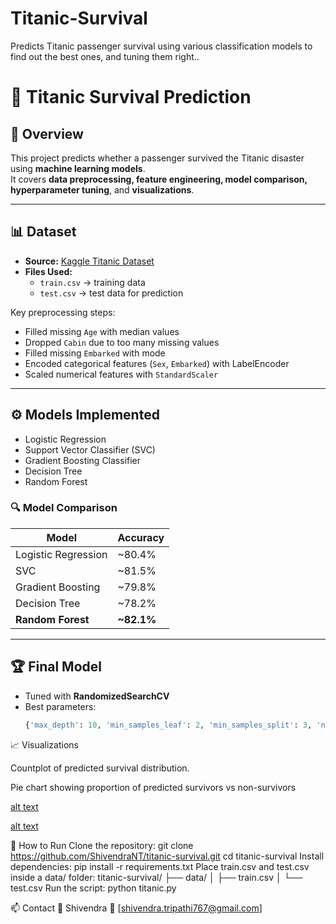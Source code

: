 # Titanic-Survival
Predicts Titanic passenger survival using various classification models to find out the best ones, and tuning them right..

# 🚢 Titanic Survival Prediction

## 📌 Overview
This project predicts whether a passenger survived the Titanic disaster using **machine learning models**.  
It covers **data preprocessing, feature engineering, model comparison, hyperparameter tuning**, and **visualizations**.

---

## 📊 Dataset
- **Source:** [Kaggle Titanic Dataset](https://www.kaggle.com/c/titanic/data)  
- **Files Used:**  
  - `train.csv` → training data  
  - `test.csv` → test data for prediction  

Key preprocessing steps:  
- Filled missing `Age` with median values  
- Dropped `Cabin` due to too many missing values  
- Filled missing `Embarked` with mode  
- Encoded categorical features (`Sex`, `Embarked`) with LabelEncoder  
- Scaled numerical features with `StandardScaler`  

---

## ⚙️ Models Implemented
- Logistic Regression  
- Support Vector Classifier (SVC)  
- Gradient Boosting Classifier  
- Decision Tree  
- Random Forest  

### 🔍 Model Comparison
| Model | Accuracy |
|-------|----------|
| Logistic Regression | ~80.4% |
| SVC | ~81.5% |
| Gradient Boosting | ~79.8% |
| Decision Tree | ~78.2% |
| **Random Forest** | **~82.1%** |

---

## 🏆 Final Model
- Tuned with **RandomizedSearchCV**  
- Best parameters:  
  ```python
  {'max_depth': 10, 'min_samples_leaf': 2, 'min_samples_split': 3, 'n_estimators': 103}

📈 Visualizations

Countplot of predicted survival distribution.

Pie chart showing proportion of predicted survivors vs non-survivors

[alt text](image.png)

[alt text](image-1.png)

🚀 How to Run
Clone the repository:
git clone https://github.com/ShivendraNT/titanic-survival.git
cd titanic-survival
Install dependencies:
pip install -r requirements.txt
Place train.csv and test.csv inside a data/ folder:
titanic-survival/
├── data/
│   ├── train.csv
│   └── test.csv
Run the script:
python titanic.py

📫 Contact
👤 Shivendra
📧 [shivendra.tripathi767@gmail.com]


